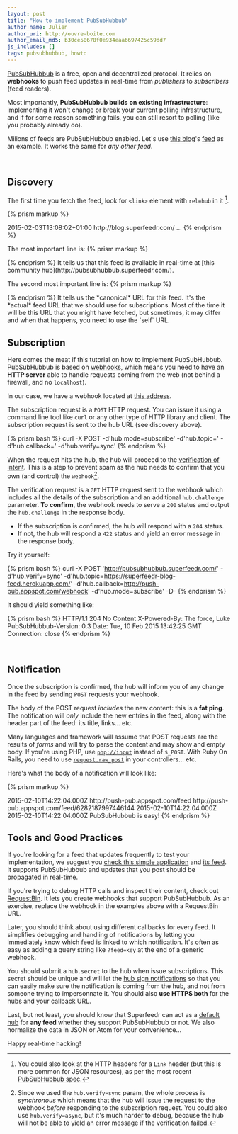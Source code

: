 ```yaml
---
layout: post
title: "How to implement PubSubHubbub"
author_name: Julien
author_uri: http://ouvre-boite.com
author_email_md5: b30ce50678f0e934eaa6697425c59dd7
js_includes: []
tags: pubsubhubbub, howto
---
```


[PubSubHubbub](https://en.wikipedia.org/wiki/PubSubHubbub) is a free, open and decentralized protocol. It relies on **webhooks** to push feed updates in real-time from *publishers* to *subscribers* (feed readers).

Most importantly, **PubSubHubbub builds on existing infrastructure**: implementing it won't change or break your current polling infrastructure, and if for some reason something fails, you can still resort to polling (like you probably already do).

Milions of feeds are PubSubHubbub enabled. Let's use [this blog](http://blog.superfeedr.com/)'s [feed](https://superfeedr-blog-feed.herokuapp.com/) as an example. It works the same for *any other feed*.

<br />

## Discovery

The first time you fetch the feed, look for `<link>` element with `rel=hub` in it [^1].

{% prism markup %}
<feed xmlns="http://www.w3.org/2005/Atom">
  <title>Superfeedr Blog : Real-time cloudy thoughts from a super-hero</title>
  <link href="https://superfeedr-blog-feed.herokuapp.com/" rel="self" type="application/atom+xml"/>
  <link href="http://blog.superfeedr.com/" rel="alternate" type="text/html"/>
  <link rel="hub" href="http://pubsubhubbub.superfeedr.com/" />
  <updated>2015-02-03T13:08:02+01:00</updated>
  <id>http://blog.superfeedr.com/</id>
...
</feed>
{% endprism %}

The most important line is:
{% prism markup %}
<link rel="hub" href="http://pubsubhubbub.superfeedr.com/" />
{% endprism %}
It tells us that this feed is available in real-time at [this community hub](http://pubsubhubbub.superfeedr.com/).

The second most important line is:
{% prism markup %}
<link href="https://superfeedr-blog-feed.herokuapp.com/" rel="self" type="application/atom+xml"/>
{% endprism %}
It tells us the *canonical* URL for this feed. It's the *actual* feed URL that we should use for subscriptions. Most of the time it will be this URL that you might have fetched, but sometimes, it may differ and when that happens, you need to use the `self` URL.

<br />

## Subscription

Here comes the meat if this tutorial on how to implement PubSubHubbub. PubSubHubbub is based on [webhooks](https://en.wikipedia.org/wiki/Webhook), which means you need to have an **HTTP server** able to handle requests coming from the web (not behind a firewall, and no `localhost`).

In our case, we have a webhook located at [this address](http://push-pub.appspot.com/webhook).

The subscription request is a `POST` HTTP request. You can issue it using a command line tool like `curl` or any other type of HTTP library and client. The subscription request is sent to the hub URL (see discovery above).

{% prism bash %}
curl -X POST <hub> 
  -d'hub.mode=subscribe' 
  -d'hub.topic=<feed self url>' 
  -d'hub.callback=<webhook>' 
  -d'hub.verify=sync'
{% endprism %}

When the request hits the hub, the hub will proceed to the [verification of intent](https://pubsubhubbub.googlecode.com/git/pubsubhubbub-core-0.3.html#verifysub). This is a step to prevent spam as the hub needs to confirm that you own (and control) the `webhook`[^2].

The verification request is a `GET` HTTP request sent to the webhook which includes all the details of the subscription and an additional `hub.challenge` parameter. **To confirm**, the webhook needs to serve a `200` status and output the `hub.challenge` in the response body.

* If the subscription is confirmed, the hub will respond with a `204` status. 
* If not, the hub will respond a `422` status and yield an error message in the response body.

Try it yourself:

{% prism bash %}
curl -X POST 'http://pubsubhubbub.superfeedr.com/' -d'hub.verify=sync' -d'hub.topic=https://superfeedr-blog-feed.herokuapp.com/' -d'hub.callback=http://push-pub.appspot.com/webhook' -d'hub.mode=subscribe' -D-
{% endprism %}

It should yield something like:

{% prism bash %}
HTTP/1.1 204 No Content
X-Powered-By: The force, Luke
PubSubHubbub-Version: 0.3
Date: Tue, 10 Feb 2015 13:42:25 GMT
Connection: close
{% endprism %}

<br />

## Notification

Once the subscription is confirmed, the hub will inform you of any change in the feed by sending `POST` requests your webhook.

The body of the POST request *includes* the new content: this is a **fat ping**. The notification will *only* include the new entries in the feed, along with the header part of the feed: its title, links... etc.

Many languages and framework will assume that POST requests are the results of *forms* and will try to parse the content and may show and empty body. If you're using PHP, use [`php://input`](http://php.net/manual/en/wrappers.php.php#wrappers.php.input) instead of `$_POST`. With Ruby On Rails, you need to use [`request.raw_post`](http://api.rubyonrails.org/classes/ActionDispatch/Request.html#method-i-raw_post) in your controllers... etc.

Here's what the body of a notification will look like:

{% prism markup %}
<?xml version="1.0" encoding="UTF-8"?>
<feed xmlns="http://www.w3.org/2005/Atom">
    <link rel="hub" href="http://pubsubhubbub.superfeedr.com" />
    <link rel="self" href="http://push-pub.appspot.com/feed" />
    <link title="Publisher example" rel="self" href="http://push-pub.appspot.com/feed" type="application/atom+xml" />
    <title>Publisher example</title>
    <updated>2015-02-10T14:22:04.000Z</updated>
    <id>http://push-pub.appspot.com/feed</id>
    <entry xmlns="http://www.w3.org/2005/Atom" xml:lang="en">
        <id>http://push-pub.appspot.com/feed/6282187997446144</id>
        <published>2015-02-10T14:22:04.000Z</published>
        <updated>2015-02-10T14:22:04.000Z</updated>
        <title>Hello World</title>
        <content type="text">PubSubHubbub is easy!</content>
        <link title="Hello World" rel="alternate" href="http://push-pub.appspot.com/entry/6282187997446144" type="text/html" />
    </entry>
</feed>
{% endprism %}

<br />

## Tools and Good Practices

If you're looking for a feed that updates frequently to test your implementation, we suggest you [check this simple application](http://push-pub.appspot.com/) and [its feed](http://push-pub.appspot.com/feed). It supports PubSubHubbub and updates that you post should be propagated in real-time.

If you're trying to debug HTTP calls and inspect their content, check out [RequestBin](http://requestb.in). It lets you create webhooks that support PubSubHubbub. As an exercise, replace the webhook in the examples above with a RequestBin URL.

Later, you should think about using different callbacks for every feed. It simplifies debugging and handling of notifications by letting you immediately know which feed is linked to which notification. It's often as easy as adding a query string like `?feed=key` at the end of a generic webhook.

You should submit a `hub.secret` to the hub when issue subscriptions. This secret should be unique and will let the [hub sign notifications](https://pubsubhubbub.googlecode.com/git/pubsubhubbub-core-0.3.html#authednotify) so that you can easily make sure the notification is coming from the hub, and not from someone trying to impersonnate it. You should also **use HTTPS both** for the hubs and your callback URL.

Last, but not least, you should know that Superfeedr can act as a [default hub](https://superfeedr.com/subscriber/) for **any feed** whether they support PubSubHubbub or not. We also normalize the data in JSON or Atom for your convenience...


Happy real-time hacking!



[^1]: You could also look at the HTTP headers for a `Link` header (but this is more common for JSON resources), as per the most recent [PubSubHubbub spec](https://superfeedr-misc.s3.amazonaws.com/pubsubhubbub-core-0.4.html).

[^2]: Since we used the `hub.verify=sync` param, the whole process is *synchronous* which means that the hub will issue the request to the webhook *before* responding to the subscription request. You could also use `hub.verify=async`, but it's much harder to debug, because the hub will not be able to yield an error message if the verification failed.
